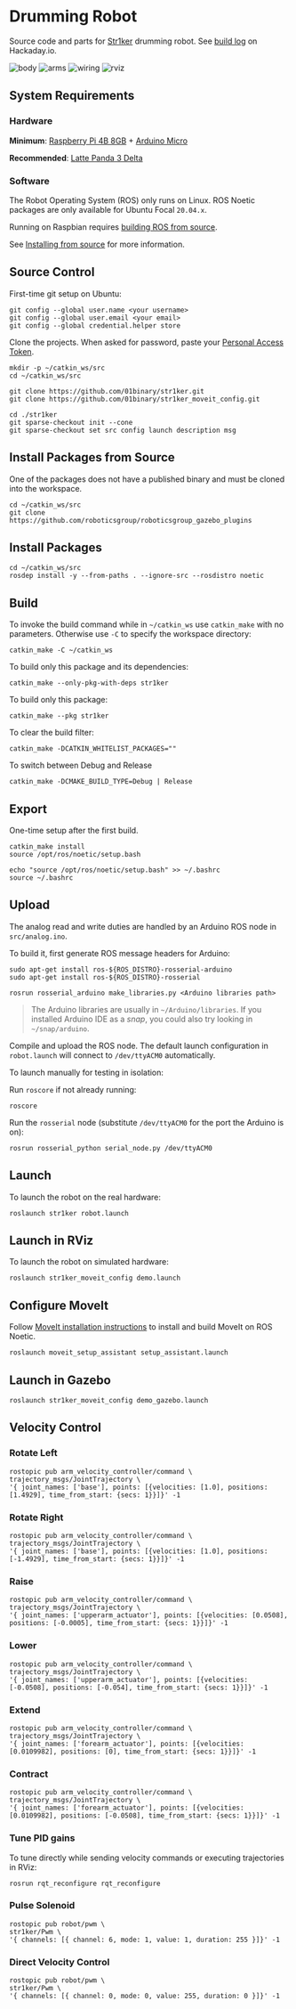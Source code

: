 # Drumming Robot

Source code and parts for [Str1ker](https://www.01binary.us/projects/drumming-robot/) drumming robot. See [build log](https://hackaday.io/project/171607-drumming-robot) on Hackaday.io.

![body](./doc/readme/body.png)
![arms](./doc/readme/arms.png)
![wiring](./doc/readme/wiring.jpeg)
![rviz](./design/arm.png)

## System Requirements

### Hardware

**Minimum**: [Raspberry Pi 4B 8GB](https://www.amazon.com/Raspberry-Pi-Computer-Suitable-Workstation/dp/B0899VXM8F) + [Arduino Micro](https://www.amazon.com/Arduino-Micro-Headers-A000053-Controller/dp/B00AFY2S56)

**Recommended**: [Latte Panda 3 Delta](https://www.amazon.com/LattePanda-Delta-864-Pocket-Sized-Computer/dp/B0BB7CY51B)

### Software

The Robot Operating System (ROS) only runs on Linux. ROS Noetic packages are only available for Ubuntu Focal `20.04.x`.

Running on Raspbian requires [building ROS from source](https://varhowto.com/install-ros-noetic-raspberry-pi-4/).

See [Installing from source](http://wiki.ros.org/noetic/Installation/Source) for more information.

## Source Control

First-time git setup on Ubuntu:

```
git config --global user.name <your username>
git config --global user.email <your email>
git config --global credential.helper store
```

Clone the projects. When asked for password, paste your [Personal Access Token](https://docs.github.com/en/authentication/keeping-your-account-and-data-secure/creating-a-personal-access-token).

```
mkdir -p ~/catkin_ws/src
cd ~/catkin_ws/src

git clone https://github.com/01binary/str1ker.git
git clone https://github.com/01binary/str1ker_moveit_config.git

cd ./str1ker
git sparse-checkout init --cone
git sparse-checkout set src config launch description msg
```

## Install Packages from Source

One of the packages does not have a published binary and must be cloned into the workspace.

```
cd ~/catkin_ws/src
git clone https://github.com/roboticsgroup/roboticsgroup_gazebo_plugins
```

## Install Packages

```
cd ~/catkin_ws/src
rosdep install -y --from-paths . --ignore-src --rosdistro noetic
```

## Build

To invoke the build command while in `~/catkin_ws` use `catkin_make` with no parameters. Otherwise use `-C` to specify the workspace directory:

```
catkin_make -C ~/catkin_ws
```

To build only this package and its dependencies:

```
catkin_make --only-pkg-with-deps str1ker
```

To build only this package:

```
catkin_make --pkg str1ker
```

To clear the build filter:

```
catkin_make -DCATKIN_WHITELIST_PACKAGES=""
```

To switch between Debug and Release

```
catkin_make -DCMAKE_BUILD_TYPE=Debug | Release
```

## Export

One-time setup after the first build.

```
catkin_make install
source /opt/ros/noetic/setup.bash

echo "source /opt/ros/noetic/setup.bash" >> ~/.bashrc
source ~/.bashrc
```

## Upload

The analog read and write duties are handled by an Arduino ROS node in `src/analog.ino`.

To build it, first generate ROS message headers for Arduino:

```
sudo apt-get install ros-${ROS_DISTRO}-rosserial-arduino
sudo apt-get install ros-${ROS_DISTRO}-rosserial

rosrun rosserial_arduino make_libraries.py <Arduino libraries path>
```

> The Arduino libraries are usually in `~/Arduino/libraries`. If you installed Arduino IDE as a *snap*, you could also try looking in `~/snap/arduino`.

Compile and upload the ROS node. The default launch configuration in `robot.launch` will connect to `/dev/ttyACM0` automatically.

To launch manually for testing in isolation:

Run `roscore` if not already running:

```
roscore
```

Run the `rosserial` node (substitute `/dev/ttyACM0` for the port the Arduino is on):

```
rosrun rosserial_python serial_node.py /dev/ttyACM0
```

## Launch

To launch the robot on the real hardware:

```
roslaunch str1ker robot.launch
```

## Launch in RViz

To launch the robot on simulated hardware:

```
roslaunch str1ker_moveit_config demo.launch
```

## Configure MoveIt

Follow [MoveIt installation instructions](https://ros-planning.github.io/moveit_tutorials/doc/getting_started/getting_started.html) to install and build MoveIt on ROS Noetic.

```
roslaunch moveit_setup_assistant setup_assistant.launch
```

## Launch in Gazebo

```
roslaunch str1ker_moveit_config demo_gazebo.launch
```

## Velocity Control

### Rotate Left

```
rostopic pub arm_velocity_controller/command \
trajectory_msgs/JointTrajectory \
'{ joint_names: ['base'], points: [{velocities: [1.0], positions: [1.4929], time_from_start: {secs: 1}}]}' -1
```

### Rotate Right

```
rostopic pub arm_velocity_controller/command \
trajectory_msgs/JointTrajectory \
'{ joint_names: ['base'], points: [{velocities: [1.0], positions: [-1.4929], time_from_start: {secs: 1}}]}' -1
```

### Raise

```
rostopic pub arm_velocity_controller/command \
trajectory_msgs/JointTrajectory \
'{ joint_names: ['upperarm_actuator'], points: [{velocities: [0.0508], positions: [-0.0005], time_from_start: {secs: 1}}]}' -1
```

### Lower

```
rostopic pub arm_velocity_controller/command \
trajectory_msgs/JointTrajectory \
'{ joint_names: ['upperarm_actuator'], points: [{velocities: [-0.0508], positions: [-0.054], time_from_start: {secs: 1}}]}' -1
```

### Extend

```
rostopic pub arm_velocity_controller/command \
trajectory_msgs/JointTrajectory \
'{ joint_names: ['forearm_actuator'], points: [{velocities: [0.0109982], positions: [0], time_from_start: {secs: 1}}]}' -1
```

### Contract

```
rostopic pub arm_velocity_controller/command \
trajectory_msgs/JointTrajectory \
'{ joint_names: ['forearm_actuator'], points: [{velocities: [0.0109982], positions: [-0.0508], time_from_start: {secs: 1}}]}' -1
```

### Tune PID gains

To tune directly while sending velocity commands or executing trajectories in RViz:

```
rosrun rqt_reconfigure rqt_reconfigure
```

### Pulse Solenoid

```
rostopic pub robot/pwm \
str1ker/Pwm \
'{ channels: [{ channel: 6, mode: 1, value: 1, duration: 255 }]}' -1
```

### Direct Velocity Control

```
rostopic pub robot/pwm \
str1ker/Pwm \
'{ channels: [{ channel: 0, mode: 0, value: 255, duration: 0 }]}' -1
```